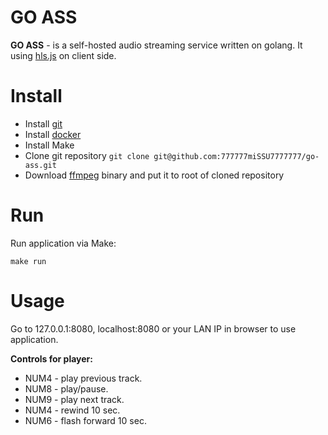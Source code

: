 # GO ASS
**GO ASS** - is a self-hosted audio streaming service written on golang.
	It using [hls.js](https://github.com/video-dev/hls.js/) on client side.
# Install 
 - Install [git](https://git-scm.com/)
 - Install [docker](https://docs.docker.com/install/)
 - Install Make
 - Clone git repository
`git clone git@github.com:777777miSSU7777777/go-ass.git`
 - Download [ffmpeg](https://www.ffmpeg.org/download.html) binary and put it to root of cloned repository
# Run
Run application via Make:

    make run
# Usage
Go to 127.0.0.1:8080, localhost:8080 or your LAN IP in browser to use application.

**Controls for player:**
 - NUM4 - play previous track.
 - NUM8 - play/pause.
 - NUM9 - play next track.
 - NUM4 - rewind 10 sec.
 - NUM6 - flash forward 10 sec.
